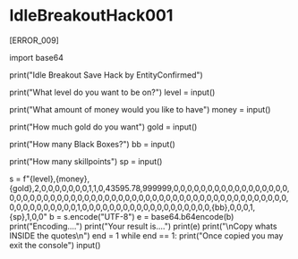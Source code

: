 # IdleBreakoutHack001
[ERROR_009]

import base64

print("Idle Breakout Save Hack by EntityConfirmed")

print("What level do you want to be on?")
level = input()

print("What amount of money would you like to have")
money = input()

print("How much gold do you want")
gold = input()

print("How many Black Boxes?")
bb = input()

print("How many skillpoints")
sp = input()

s = f"{level},{money},{gold},2,0,0,0,0,0,0,0,1,1,0,43595.78,999999,0,0,0,0,0,0,0,0,0,0,0,0,0,0,0,0,0,0,0,0,0,0,0,0,0,0,0,0,0,0,0,0,0,0,0,0,0,0,0,0,0,0,0,0,0,0,0,0,0,0,0,0,0,0,0,0,0,0,0,0,0,0,0,0,0,0,0,0,1,0,0,0,0,0,0,0,0,0,0,0,0,0,0,0,0,0,0,0,{bb},0,0,0,1,{sp},1,0,0"
b = s.encode("UTF-8")
e = base64.b64encode(b)
print("Encoding....")
print("Your result is....")
print(e)
print("\nCopy whats INSIDE the quotes\n")
end = 1
while end == 1:
    print("Once copied you may exit the console")
    input()

